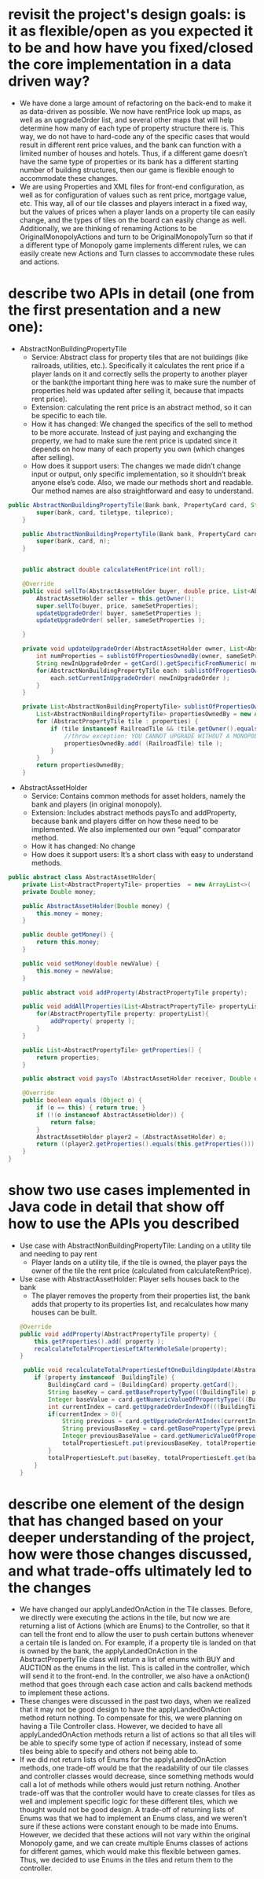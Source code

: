 # revisit the project's design goals: is it as flexible/open as you expected it to be and how have you fixed/closed the core implementation in a data driven way?
- We have done a large amount of refactoring on the back-end to make it as data-driven as possible. We now have rentPrice look up maps, as well as an upgradeOrder list, and several other maps that will help determine how many of each type of property structure there is. This way, we do not have to hard-code any of the specific cases that would result in different rent price values, and the bank can function with a limited number of houses and hotels. Thus, if a different game doesn’t have the same type of properties or its bank has a different starting number of building structures, then our game is flexible enough to accommodate these changes.
- We are using Properties and XML files for front-end configuration, as well as for configuration of values such as rent price, mortgage value, etc. This way, all of our tile classes and players interact in a fixed way, but the values of prices when a player lands on a property tile can easily change, and the types of tiles on the board can easily change as well. Additionally, we are thinking of renaming Actions to be OriginalMonopolyActions and turn to be OriginalMonopolyTurn so that if a different type of Monopoly game implements different rules, we can easily create new Actions and Turn classes to accommodate these rules and actions. 
# describe two APIs in detail (one from the first presentation and a new one):
- AbstractNonBuildingPropertyTile
    * Service: Abstract class for property tiles that are not buildings (like railroads, utilities, etc.). Specifically it calculates the rent price if a player lands on it and correctly sells the property to another player or the bank(the important thing here was to make sure the number of properties held was updated after selling it, because that impacts rent price).
    * Extension: calculating the rent price is an abstract method, so it can be specific to each tile.
    * How it has changed: We changed the specifics of the sell to method to be more accurate. Instead of just paying and exchanging the property, we had to make sure the rent price is updated since it depends on how many of each property you own (which changes after selling).
    * How does it support users: The changes we made didn’t change input or output, only specific implementation, so it shouldn’t break anyone else’s code. Also, we made our methods short and readable. Our method names are also straightforward and easy to understand.

```java
public AbstractNonBuildingPropertyTile(Bank bank, PropertyCard card, String tiletype, double tileprice) {
        super(bank, card, tiletype, tileprice);
    }

    public AbstractNonBuildingPropertyTile(Bank bank, PropertyCard card, Element n){
        super(bank, card, n);
    }


    public abstract double calculateRentPrice(int roll);

    @Override
    public void sellTo(AbstractAssetHolder buyer, double price, List<AbstractPropertyTile> sameSetProperties) {
        AbstractAssetHolder seller = this.getOwner();
        super.sellTo(buyer, price, sameSetProperties);
        updateUpgradeOrder( buyer, sameSetProperties );
        updateUpgradeOrder( seller, sameSetProperties );

    }

    private void updateUpgradeOrder(AbstractAssetHolder owner, List<AbstractPropertyTile> sameSetProperties) {
        int numProperties = sublistOfPropertiesOwnedBy(owner, sameSetProperties ).size();
        String newInUpgradeOrder = getCard().getSpecificFromNumeric( numProperties );
        for(AbstractNonBuildingPropertyTile each: sublistOfPropertiesOwnedBy(owner, sameSetProperties )){
            each.setCurrentInUpgradeOrder( newInUpgradeOrder );
        }
    }

    private List<AbstractNonBuildingPropertyTile> sublistOfPropertiesOwnedBy(AbstractAssetHolder owner, List<AbstractPropertyTile> properties) {
        List<AbstractNonBuildingPropertyTile> propertiesOwnedBy = new ArrayList<>();
        for (AbstractPropertyTile tile : properties) {
            if (tile instanceof RailroadTile && (tile.getOwner().equals(owner))) {
                //throw exception: YOU CANNOT UPGRADE WITHOUT A MONOPOLY ON COLOR
                propertiesOwnedBy.add( (RailroadTile) tile );
            }
        }
        return propertiesOwnedBy;
    }
```


- AbstractAssetHolder
    * Service: Contains common methods for asset holders, namely the bank and players (in original monopoly). 
    * Extension: Includes abstract methods paysTo and addProperty, because bank and players differ on how these need to be implemented. We also implemented our own “equal” comparator method. 
    * How it has changed: No change
    * How does it support users: It’s a short class with easy to understand methods.

```java
public abstract class AbstractAssetHolder{
    private List<AbstractPropertyTile> properties  = new ArrayList<>(  );
    private Double money;

    public AbstractAssetHolder(Double money) {
        this.money = money;
    }

    public double getMoney() {
        return this.money;
    }

    public void setMoney(double newValue) {
        this.money = newValue;
    }

    public abstract void addProperty(AbstractPropertyTile property);

    public void addAllProperties(List<AbstractPropertyTile> propertyList){
        for(AbstractPropertyTile property: propertyList){
            addProperty( property );
        }
    }

    public List<AbstractPropertyTile> getProperties() {
        return properties;
    }

    public abstract void paysTo (AbstractAssetHolder receiver, Double debt);

    @Override
    public boolean equals (Object o) {
        if (o == this) { return true; }
        if (!(o instanceof AbstractAssetHolder)) {
            return false;
        }
        AbstractAssetHolder player2 = (AbstractAssetHolder) o;
        return ((player2.getProperties().equals(this.getProperties())) && (player2.getMoney() == this.getMoney()));
    }
}
```


# show two use cases implemented in Java code in detail that show off how to use the APIs you described
- Use case with AbstractNonBuildingPropertyTile: Landing on a utility tile and needing to pay rent
    * Player lands on a utility tile, if the tile is owned, the player pays the owner of the tile the rent price (calculated from calculateRentPrice). 
- Use case with AbstractAssetHolder: Player sells houses back to the bank
    * The player removes the property from their properties list, the bank adds that property to its properties list, and recalculates how many houses can be built. 
    ```java
    @Override
    public void addProperty(AbstractPropertyTile property) {
        this.getProperties().add( property );
        recalculateTotalPropertiesLeftAfterWholeSale(property);
    }
    
     public void recalculateTotalPropertiesLeftOneBuildingUpdate(AbstractPropertyTile property) {
        if (property instanceof  BuildingTile) {
            BuildingCard card = (BuildingCard) property.getCard();
            String baseKey = card.getBasePropertyType(((BuildingTile) property).getCurrentInUpgradeOrder());
            Integer baseValue = card.getNumericValueOfPropertyType(((BuildingTile) property).getCurrentInUpgradeOrder());
            int currentIndex = card.getUpgradeOrderIndexOf(((BuildingTile) property).getCurrentInUpgradeOrder());
            if(currentIndex > 0){
                String previous = card.getUpgradeOrderAtIndex(currentIndex - 1);
                String previousBaseKey = card.getBasePropertyType(previous);
                Integer previousBaseValue = card.getNumericValueOfPropertyType(previous);
                totalPropertiesLeft.put(previousBaseKey, totalPropertiesLeft.get(previousBaseKey) + previousBaseValue);
            }
            totalPropertiesLeft.put(baseKey, totalPropertiesLeft.get(baseKey) - baseValue);
        }
    }
    ```
    
# describe one element of the design that has changed based on your deeper understanding of the project, how were those changes discussed, and what trade-offs ultimately led to the changes 
- We have changed our applyLandedOnAction in the Tile classes. Before, we directly were executing the actions in the tile, but now we are returning a list of Actions (which are Enums) to the Controller, so that it can tell the front end to allow the user to push certain buttons whenever a certain tile is landed on. For example, if a property tile is landed on that is owned by the bank, the applyLandedOnAction in the AbstractPropertyTile class will return a list of enums with BUY and AUCTION as the enums in the list. This is called in the controller, which will send it to the front-end. In the controller, we also have a onAction() method that goes through each case action and calls backend methods to implement these actions. 
- These changes were discussed in the past two days, when we realized that it may not be good design to have the applyLandedOnAction method return nothing. To compensate for this, we were planning on having a Tile Controller class. However, we decided to have all applyLandedOnAction methods return a list of actions so that all tiles will be able to specify some type of action if necessary, instead of some tiles being able to specify and others not being able to. 
- If we did not return lists of Enums for the applyLandedOnAction methods, one trade-off would be that the readability of our tile classes and controller classes would decrease, since something methods would call a lot of methods while others would just return nothing. Another trade-off was that the controller would have to create classes for tiles as well and  implement specific logic for these different tiles, which we thought would not be good design. A trade-off of returning lists of Enums was that we had to implement an Enums class, and we weren’t sure if these actions were constant enough to be made into Enums. However, we decided that these actions will not vary within the original Monopoly game, and we can create multiple Enums classes of actions for different games, which would make this flexible between games. Thus, we decided to use Enums in the tiles and return them to the controller. 
